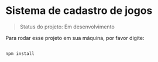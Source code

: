 <h1> Sistema de cadastro de jogos</h1>

> Status do projeto: Em desenvolvimento

Para rodar esse projeto em sua máquina, por favor digite:

```

npm install
```
